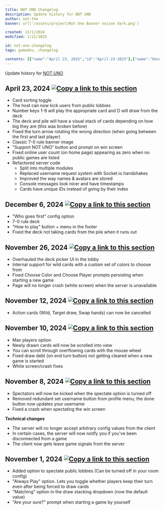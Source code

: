 ```yaml
---
title: NOT UNO Changelog
description: Update history for NOT UNO
author: not-the
banner: url('/assets/project/Not Uno Banner noicon dark.png')

created: 11/1/2024
modified: 1/11/2025

id: not-uno-changelog
tags: gamedev, changelog

contents: [{"name":"April 23, 2025","id":"April-23-2025"},{"name":"December 6, 2024","id":"December-6-2024"},{"name":"November 26, 2024","id":"November-26-2024"},{"name":"November 12, 2024","id":"November-12-2024"},{"name":"November 10, 2024","id":"November-10-2024"},{"name":"November 8, 2024","id":"November-8-2024"},{"name":"November 1, 2024","id":"November-1-2024"}]
---
```


Update history for [NOT UNO](https://uno.notkal.com/)


<article id="April-23-2025">
<h2>April 23, 2024 <a href="#April-23-2025"><img src="/assets/icon/link.svg" alt="Copy a link to this section" class="icon article_url_button" role="button" tabindex="0"></a></h2>

- Card sorting toggle
- The host can now kick users from public lobbies
- Number keys 1-9 will play the appropriate card and D will draw from the deck
- The deck and pile will have a visual stack of cards depending on how big they are (this was broken before)
- Fixed the turn arrow rotating the wrong direction (when going between the first and last player)
- Classic 7-0 rule banner image
- "Support NOT UNO" button and prompt on win screen
- Fixed online user count (on home page) appearing as zero when no public games are listed
- Refactored server code
    - Split into multiple modules
    - Replaced username request system with Socket.io handshakes
    - Improved the way names & avatars are stored
    - Console messages look nicer and have timestamps
    - Cards have unique IDs instead of going by their index

</article>


<article id="December-6-2024">
<h2>December 6, 2024 <a href="#December-6-2024"><img src="/assets/icon/link.svg" alt="Copy a link to this section" class="icon article_url_button" role="button" tabindex="0"></a></h2>

- "Who goes first" config option
- 7-0 rule deck
- "How to play" button + menu in the footer
- Fixed the deck not taking cards from the pile when it runs out

</article>


<article id="November-26-2024">
<h2>November 26, 2024 <a href="#November-26-2024"><img src="/assets/icon/link.svg" alt="Copy a link to this section" class="icon article_url_button" role="button" tabindex="0"></a></h2>

- Overhauled the deck picker UI in the lobby
- Internal support for wild cards with a custom set of colors to choose from
- Fixed Choose Color and Choose Player prompts persisting when starting a new game
- Page will no longer crash (white screen) when the server is unavailable

</article>


<article id="November-12-2024">
<h2>November 12, 2024 <a href="#November-12-2024"><img src="/assets/icon/link.svg" alt="Copy a link to this section" class="icon article_url_button" role="button" tabindex="0"></a></h2>

- Action cards (Wild, Target draw, Swap hands) can now be cancelled

</article>


<article id="November-10-2024">
<h2>November 10, 2024 <a href="#November-10-2024"><img src="/assets/icon/link.svg" alt="Copy a link to this section" class="icon article_url_button" role="button" tabindex="0"></a></h2>
  
- Max players option
- Newly drawn cards will now be scrolled into view
- You can scroll through overflowing cards with the mouse wheel
- Fixed draw debt (on end turn button) not getting cleared when a new game is started
- White screen/crash fixes

</article>


<article id="November-8-2024">
<h2>November 8, 2024 <a href="#November-8-2024"><img src="/assets/icon/link.svg" alt="Copy a link to this section" class="icon article_url_button" role="button" tabindex="0"></a></h2>
  
- Spectators will now be kicked when the spectate option is turned off
- Removed redundant set username button from profile menu; the done button now updates your username
- Fixed a crash when spectating the win screen

**Technical changes**

- The server will no longer accept arbitrary config values from the client
- In certain cases, the server will now notify you if you've been disconnected from a game
- The client now gets leave game signals from the server

</article>


<article id="November-1-2024">
<h2>November 1, 2024 <a href="#November-1-2024"><img src="/assets/icon/link.svg" alt="Copy a link to this section" class="icon article_url_button" role="button" tabindex="0"></a></h2>

- Added option to spectate public lobbies (Can be turned off in your room config)
- "Always Play" option. Lets you toggle whether players keep their turn even after being forced to draw cards
- "Matching" option in the draw stacking dropdown (now the default value)
- "Are your sure?" prompt when starting a game by yourself

</article>
